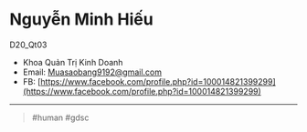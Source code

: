 # Nguyễn Minh Hiếu

D20_Qt03

- Khoa Quản Trị Kinh Doanh
- Email: Muasaobang9192@gmail.com
- FB: [https://www.facebook.com/profile.php?id=100014821399299](https://www.facebook.com/profile.php?id=100014821399299)

---
> #human #gdsc

